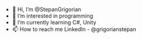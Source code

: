 - 👋 Hi, I’m @StepanGrigorian
- 👀 I’m interested in programming
- 🌱 I’m currently learning C#, Unity
- 📫 How to reach me LinkedIn - @grigorianstepan
<!---
StepanGrigorian/StepanGrigorian is a ✨ special ✨ repository because its `README.md` (this file) appears on your GitHub profile.
You can click the Preview link to take a look at your changes.
--->
